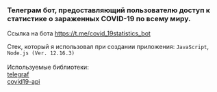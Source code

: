 ### Телеграм бот, предоставляющий пользователю доступ к статистике о зараженных COVID-19 по всему миру.
Ссылка на бота https://t.me/covid_19statistics_bot

Стек, который я использовал при создании приложения:
`JavaScript`, `Node.js (Ver. 12.16.3)` <br /><br />
Используемые библиотеки: <br />
 [telegraf](https://www.npmjs.com/package/telegraf)
<br />
 [covid19-api](https://www.npmjs.com/package/covid19-api)
